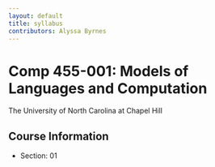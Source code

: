 ```yaml
---
layout: default
title: syllabus
contributors: Alyssa Byrnes
---
```



# Comp 455-001: Models of Languages and Computation


The University of North Carolina at Chapel Hill

## Course Information

- Section: 01